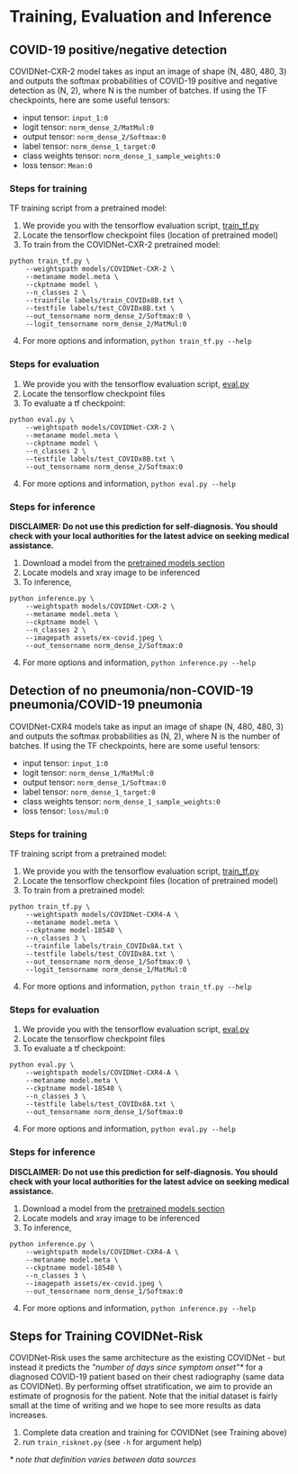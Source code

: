 # Training, Evaluation and Inference
## COVID-19 positive/negative detection
COVIDNet-CXR-2 model takes as input an image of shape (N, 480, 480, 3) and outputs the softmax probabilities of COVID-19 positive and negative detection as (N, 2), where N is the number of batches.
If using the TF checkpoints, here are some useful tensors:

* input tensor: `input_1:0`
* logit tensor: `norm_dense_2/MatMul:0`
* output tensor: `norm_dense_2/Softmax:0`
* label tensor: `norm_dense_1_target:0`
* class weights tensor: `norm_dense_1_sample_weights:0`
* loss tensor: `Mean:0`

### Steps for training
TF training script from a pretrained model:
1. We provide you with the tensorflow evaluation script, [train_tf.py](../train_tf.py)
2. Locate the tensorflow checkpoint files (location of pretrained model)
3. To train from the COVIDNet-CXR-2 pretrained model:
```
python train_tf.py \
    --weightspath models/COVIDNet-CXR-2 \
    --metaname model.meta \
    --ckptname model \
    --n_classes 2 \
    --trainfile labels/train_COVIDx8B.txt \
    --testfile labels/test_COVIDx8B.txt \
    --out_tensorname norm_dense_2/Softmax:0 \
    --logit_tensorname norm_dense_2/MatMul:0
```
4. For more options and information, `python train_tf.py --help`

### Steps for evaluation

1. We provide you with the tensorflow evaluation script, [eval.py](../eval.py)
2. Locate the tensorflow checkpoint files
3. To evaluate a tf checkpoint:
```
python eval.py \
    --weightspath models/COVIDNet-CXR-2 \
    --metaname model.meta \
    --ckptname model \
    --n_classes 2 \
    --testfile labels/test_COVIDx8B.txt \
    --out_tensorname norm_dense_2/Softmax:0
```
4. For more options and information, `python eval.py --help`

### Steps for inference
**DISCLAIMER: Do not use this prediction for self-diagnosis. You should check with your local authorities for the latest advice on seeking medical assistance.**

1. Download a model from the [pretrained models section](models.md)
2. Locate models and xray image to be inferenced
3. To inference,
```
python inference.py \
    --weightspath models/COVIDNet-CXR-2 \
    --metaname model.meta \
    --ckptname model \
    --n_classes 2 \
    --imagepath assets/ex-covid.jpeg \
    --out_tensorname norm_dense_2/Softmax:0
```
4. For more options and information, `python inference.py --help`

## Detection of no pneumonia/non-COVID-19 pneumonia/COVID-19 pneumonia
COVIDNet-CXR4 models take as input an image of shape (N, 480, 480, 3) and outputs the softmax probabilities as (N, 2), where N is the number of batches.
If using the TF checkpoints, here are some useful tensors:

* input tensor: `input_1:0`
* logit tensor: `norm_dense_1/MatMul:0`
* output tensor: `norm_dense_1/Softmax:0`
* label tensor: `norm_dense_1_target:0`
* class weights tensor: `norm_dense_1_sample_weights:0`
* loss tensor: `loss/mul:0`

### Steps for training
TF training script from a pretrained model:
1. We provide you with the tensorflow evaluation script, [train_tf.py](../train_tf.py)
2. Locate the tensorflow checkpoint files (location of pretrained model)
3. To train from a pretrained model:
```
python train_tf.py \
    --weightspath models/COVIDNet-CXR4-A \
    --metaname model.meta \
    --ckptname model-18540 \
    --n_classes 3 \
    --trainfile labels/train_COVIDx8A.txt \
    --testfile labels/test_COVIDx8A.txt \
    --out_tensorname norm_dense_1/Softmax:0 \
    --logit_tensorname norm_dense_1/MatMul:0
```
4. For more options and information, `python train_tf.py --help`

### Steps for evaluation

1. We provide you with the tensorflow evaluation script, [eval.py](../eval.py)
2. Locate the tensorflow checkpoint files
3. To evaluate a tf checkpoint:
```
python eval.py \
    --weightspath models/COVIDNet-CXR4-A \
    --metaname model.meta \
    --ckptname model-18540 \
    --n_classes 3 \
    --testfile labels/test_COVIDx8A.txt \
    --out_tensorname norm_dense_1/Softmax:0
```
4. For more options and information, `python eval.py --help`

### Steps for inference
**DISCLAIMER: Do not use this prediction for self-diagnosis. You should check with your local authorities for the latest advice on seeking medical assistance.**

1. Download a model from the [pretrained models section](models.md)
2. Locate models and xray image to be inferenced
3. To inference,
```
python inference.py \
    --weightspath models/COVIDNet-CXR4-A \
    --metaname model.meta \
    --ckptname model-18540 \
    --n_classes 3 \
    --imagepath assets/ex-covid.jpeg \
    --out_tensorname norm_dense_1/Softmax:0
```
4. For more options and information, `python inference.py --help`

## Steps for Training COVIDNet-Risk

COVIDNet-Risk uses the same architecture as the existing COVIDNet - but instead it predicts the *"number of days since symptom onset"\** for a diagnosed COVID-19 patient based on their chest radiography (same data as COVIDNet). By performing offset stratification, we aim to provide an estimate of prognosis for the patient. Note that the initial dataset is fairly small at the time of writing and we hope to see more results as data increases.

1. Complete data creation and training for COVIDNet (see Training above)
2. run `train_risknet.py` (see `-h` for argument help)

*\* note that definition varies between data sources*

